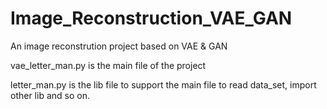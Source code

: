 # Image_Reconstruction_VAE_GAN
An image reconstrution project based on VAE &amp; GAN

vae_letter_man.py is the main file of the project

letter_man.py is the lib file to support the main file to read data_set, import other lib and so on.
